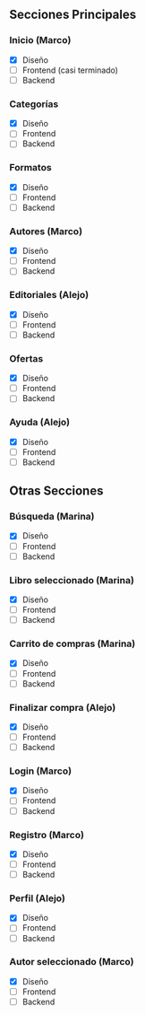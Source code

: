 ## Secciones Principales

### Inicio (Marco)

 - [x] Diseño
 - [ ] Frontend (casi terminado)
 - [ ] Backend

### Categorías

 - [x] Diseño
 - [ ] Frontend
 - [ ] Backend

### Formatos

 - [x] Diseño
 - [ ] Frontend
 - [ ] Backend

### Autores (Marco)

- [x] Diseño
- [ ] Frontend
- [ ] Backend

### Editoriales (Alejo)

- [x] Diseño
- [ ] Frontend
- [ ] Backend

### Ofertas 

- [x] Diseño
- [ ] Frontend
- [ ] Backend

### Ayuda (Alejo)

- [x] Diseño
- [ ] Frontend
- [ ] Backend

## Otras Secciones

### Búsqueda (Marina)

 - [x] Diseño
 - [ ] Frontend
 - [ ] Backend

### Libro seleccionado (Marina)

 - [x] Diseño
 - [ ] Frontend
 - [ ] Backend

### Carrito de compras (Marina)

 - [x] Diseño
 - [ ] Frontend
 - [ ] Backend

### Finalizar compra (Alejo)

 - [x] Diseño
 - [ ] Frontend
 - [ ] Backend

### Login (Marco)

 - [x] Diseño
 - [ ] Frontend
 - [ ] Backend

### Registro (Marco)

 - [x] Diseño
 - [ ] Frontend
 - [ ] Backend

### Perfil (Alejo)

 - [x] Diseño
 - [ ] Frontend
 - [ ] Backend

### Autor seleccionado (Marco)

 - [x] Diseño
 - [ ] Frontend
 - [ ] Backend
